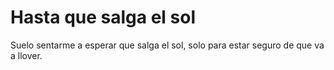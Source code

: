 # Hasta que salga el sol

Suelo sentarme a esperar que salga el sol, solo para estar seguro de que va a llover.